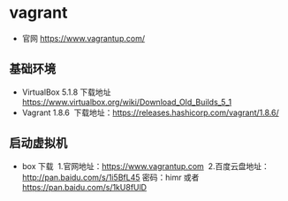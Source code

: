 # vagrant
 * 官网 https://www.vagrantup.com/
## 基础环境
* VirtualBox 5.1.8
  下载地址 https://www.virtualbox.org/wiki/Download_Old_Builds_5_1
* Vagrant 1.8.6
  下载地址：https://releases.hashicorp.com/vagrant/1.8.6/
## 启动虚拟机
* box 下载
  1.官网地址：https://www.vagrantup.com
  2.百度云盘地址：http://pan.baidu.com/s/1i5BfL45 密码：himr 或者  https://pan.baidu.com/s/1kU8fUlD
    
